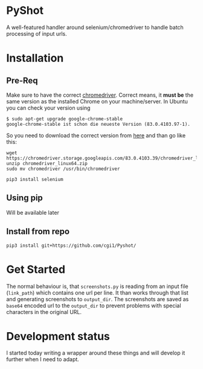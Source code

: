 # PyShot
A well-featured handler around selenium/chromedriver to handle batch processing of input urls.

# Installation

## Pre-Req

Make sure to have the correct [chromedriver](https://sites.google.com/a/chromium.org/chromedriver/downloads). Correct means, it **must be** the same version as the installed Chrome on your machine/server. In Ubuntu you can check your version using 
```
$ sudo apt-get upgrade google-chrome-stable
google-chrome-stable ist schon die neueste Version (83.0.4103.97-1).
```

So you need to download the correct version from [here](https://sites.google.com/a/chromium.org/chromedriver/downloads) and than go like this:

```
wget https://chromedriver.storage.googleapis.com/83.0.4103.39/chromedriver_linux64.zip
unzip chromedriver_linux64.zip
sudo mv chromedriver /usr/bin/chromedriver 
```

```
pip3 install selenium
```

## Using pip

Will be available later

## Install from repo

```
pip3 install git+https://github.com/cgi1/Pyshot/
```

# Get Started

The normal behaviour is, that `screenshots.py` is reading from an input file (`link_path`) which contains one url per line. It than works through that list and generating screenshots to `output_dir`. The screenshots are saved as `base64` encoded url to the `output_dir` to prevent problems with special characters in the original URL. 

# Development status

I started today writing a wrapper around these things and will develop it further when I need to adapt.




